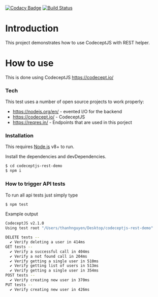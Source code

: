 [![Codacy Badge](https://api.codacy.com/project/badge/Grade/bb3182c5d5014093be06ffbd4bf7eb6f)](https://www.codacy.com/manual/PeterNgTr/codeceptjs-rest-demo?utm_source=github.com&amp;utm_medium=referral&amp;utm_content=PeterNgTr/codeceptjs-rest-demo&amp;utm_campaign=Badge_Grade) [![Build Status](https://travis-ci.org/PeterNgTr/codeceptjs-rest-demo.svg?branch=master)](https://travis-ci.org/PeterNgTr/codeceptjs-rest-demo)

# Introduction
This project demonstrates how to use CodeceptJS with REST helper.

# How to use
This is done using CodeceptJS https://codecept.io/

### Tech
This test uses a number of open source projects to work properly:

* https://nodejs.org/en/ - evented I/O for the backend
* https://codecept.io/ - CodeceptJS
* https://reqres.in/ - Endpoints that are used in this porject

### Installation
This requires [Node.js](https://nodejs.org/) v8+ to run.

Install the dependencies and devDependencies.

```sh
$ cd codeceptjs-rest-demo
$ npm i
```

### How to trigger API tests
To run all api tests just simply type

```sh
$ npm test
```

Example output
```sh
CodeceptJS v2.1.0
Using test root "/Users/thanhnguyen/Desktop/codeceptjs-rest-demo"

DELETE tests --
  ✔ Verify deleting a user in 414ms
GET tests --
  ✔ Verify a successful call in 404ms
  ✔ Verify a not found call in 204ms
  ✔ Verify getting a single user in 510ms
  ✔ Verify getting list of users in 513ms
  ✔ Verify getting a single user in 354ms
POST tests --
  ✔ Verify creating new user in 370ms
PUT tests --
  ✔ Verify creating new user in 426ms
```





